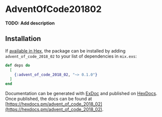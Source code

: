 # AdventOfCode201802

**TODO: Add description**

## Installation

If [available in Hex](https://hex.pm/docs/publish), the package can be installed
by adding `advent_of_code_2018_02` to your list of dependencies in `mix.exs`:

```elixir
def deps do
  [
    {:advent_of_code_2018_02, "~> 0.1.0"}
  ]
end
```

Documentation can be generated with [ExDoc](https://github.com/elixir-lang/ex_doc)
and published on [HexDocs](https://hexdocs.pm). Once published, the docs can
be found at [https://hexdocs.pm/advent_of_code_2018_02](https://hexdocs.pm/advent_of_code_2018_02).

